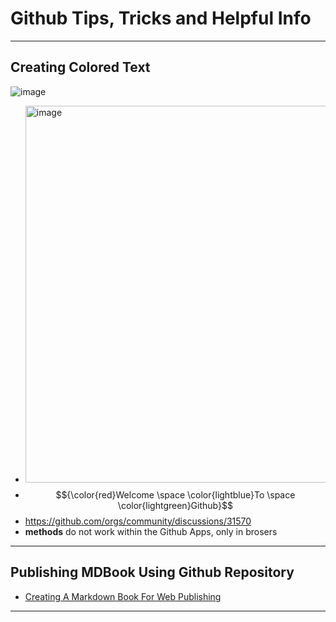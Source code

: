 # Github Tips, Tricks and Helpful Info

---

## Creating Colored Text

![image](https://github.com/user-attachments/assets/9c91fa63-1714-47bb-95ea-0d21113c1982)
- <img width="603" alt="image" src="https://github.com/user-attachments/assets/b59cb56f-2148-4a21-9e90-c77fd3473d81">
- $${\color{red}Welcome \space \color{lightblue}To \space \color{lightgreen}Github}$$
- https://github.com/orgs/community/discussions/31570
- **methods** do not work within the Github Apps, only in brosers

---

## Publishing MDBook Using Github Repository
- [Creating A Markdown Book For Web Publishing](https://github.com/joshrotenberg/wtd-bayarea-mdbook/blob/main/src/how.md)

---
